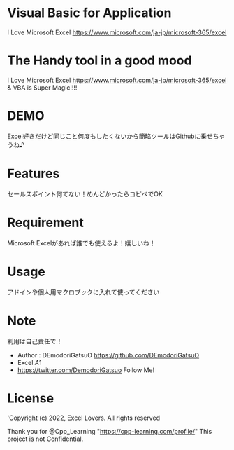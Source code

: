 # Visual Basic for Application

I Love Microsoft Excel
https://www.microsoft.com/ja-jp/microsoft-365/excel


# The Handy tool in a good mood
I Love Microsoft Excel
https://www.microsoft.com/ja-jp/microsoft-365/excel
& VBA is Super Magic!!!!

# DEMO

Excel好きだけど同じこと何度もしたくないから簡略ツールはGithubに乗せちゃうね♪

# Features

セールスポイント何てない！めんどかったらコピペでOK

# Requirement

Microsoft Excelがあれば誰でも使えるよ！嬉しいね！

# Usage

アドインや個人用マクロブックに入れて使ってください

# Note

利用は自己責任で！

* Author          : DEmodoriGatsuO https://github.com/DEmodoriGatsuO
* Excel $A$1
* https://twitter.com/DemodoriGatsuo Follow Me!

# License
'Copyright (c) 2022, Excel Lovers. All rights reserved

Thank you for @Cpp_Learning "https://cpp-learning.com/profile/"
This project is not Confidential.
